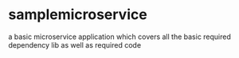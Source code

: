 # samplemicroservice
a basic microservice application which covers all the basic required dependency lib as well as required code
